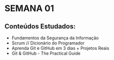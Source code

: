# SEMANA 01

## Conteúdos Estudados:

- Fundamentos da Segurança da Informação
- Scrum // Dicionário do Programador
- Aprenda Git e GitHub em 3 dias + Projetos Reais
- Git & GitHub - The Practical Guide

